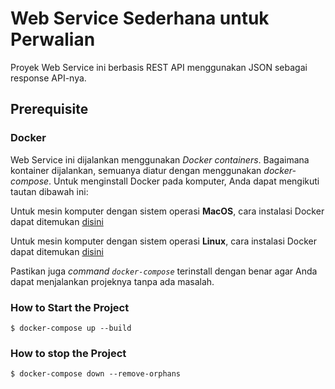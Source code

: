 # Web Service Sederhana untuk Perwalian

Proyek Web Service ini berbasis REST API menggunakan JSON sebagai response API-nya.

## Prerequisite

### Docker

Web Service ini dijalankan menggunakan _Docker containers_. Bagaimana kontainer dijalankan, semuanya diatur dengan menggunakan _docker-compose_. Untuk menginstall Docker pada komputer, Anda dapat mengikuti tautan dibawah ini:

Untuk mesin komputer dengan sistem operasi **MacOS**, cara instalasi Docker dapat ditemukan [disini](https://docs.docker.com/docker-for-mac/install/)

Untuk mesin komputer dengan sistem operasi **Linux**, cara instalasi Docker dapat ditemukan [disini](https://docs.docker.com/desktop/install/linux-install/)

Pastikan juga _command_ _`docker-compose`_ terinstall dengan benar agar Anda dapat menjalankan projeknya tanpa ada masalah.

### How to Start the Project

```
$ docker-compose up --build
```

### How to stop the Project

```
$ docker-compose down --remove-orphans
```
